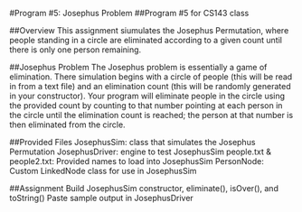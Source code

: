 #Program #5: Josephus Problem
##Program #5 for CS143 class

##Overview
This assignment siumulates the Josephus Permutation, where people standing in a circle are eliminated according to a given count until there is only one person remaining.

##Josephus Problem
The Josephus problem is essentially a game of elimination. There simulation begins with a circle of people (this will be read in from a text file) and an elimination count (this will be randomly generated in your constructor). Your program will eliminate people in the circle using the provided count by counting to that number pointing at each person in the circle until the elimination count is reached; the person at that number is then eliminated from the circle.

##Provided Files
JosephusSim: class that simulates the Josephus Permutation
JosephusDriver: engine to test JosephusSim
people.txt & people2.txt: Provided names to load into JosephusSim
PersonNode: Custom LinkedNode class for use in JosephusSim

##Assignment
Build JosephusSim constructor, eliminate(), isOver(), and toString()
Paste sample output in JosephusDriver
